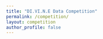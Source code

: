 ```yaml
---
title: "DI.VI.N.E Data Competition"
permalink: /competition/
layout: competition
author_profile: false
---
```

